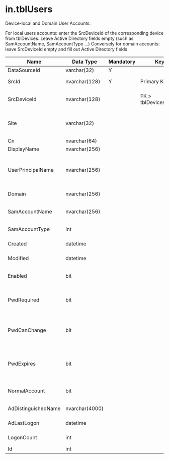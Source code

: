 # in.tblUsers

Device-local and Domain User Accounts.​

For local users accounts: enter the SrcDeviceId of the corresponding device from tblDevices. Leave Active Directory fields empty (such as SamAccountName, SamAccountType ...)
Conversely for domain accounts: leave SrcDeviceId empty and fill out Active Directory fields

| Name                | Data Type      | Mandatory | Key                   | Comment                                                                                                                                                                             |
|---------------------|----------------|-----------|-----------------------|-------------------------------------------------------------------------------------------------------------------------------------------------------------------------------------|
| DataSourceId        | varchar(32)    | Y         |                       | Unique ID of the source of this record.                                                                                                                                             |
| SrcId​​               | nvarchar(128)  | Y         | Primary Key           | Unique ID of the user account in its resp. data source                                                                                                                              |
| SrcDeviceId         | nvarchar(128)  |           | FK > tblDevices.SrcId | If this is a local user account rather than a domain account, device the account exists on.                                                                                         |
| Site                | varchar(32)    |           |                       | A free text value the user can provide with the data source to indicate a site, environment, tenant, ​or other category these users belong to.                                       |
| Cn                  | nvarchar(64)   |           |                       | Active Directory Common Name.                                                                                                                                                       |
| DisplayName         | nvarchar(256)  |           |                       |                                                                                                                                                                                     |
| UserPrincipalName   | nvarchar(256)  |           |                       | The user principal name (UPN) of the user. The UPN is an Internet-style login name for the user based on Internet standard RFC 822. Active Directory User-Principal-Name attribute. |
| Domain              | nvarchar(256)  |           |                       | For local accounts: empty or the computer name where the device is defined.                                                                                                         |
| SamAccountName      | nvarchar(256)  |           |                       | Active Directory samAccountName attribute. Local user accounts do not have a samAccountName.                                                                                        |
| SamAccountType      | int            |           |                       | Active Directory samAccountType attribute.                                                                                                                                          |
| Created             | datetime       |           |                       | Date and time this user account was created.                                                                                                                                        |
| Modified            | datetime       |           |                       | Date and time this user account was last modified.                                                                                                                                  |
| Enabled             | bit            |           |                       | Based on Win32_UserAccount.Disabled, or AccountDisabled flag of the Active Directory UserAccountControl property.                                                                   |
| PwdRequired         | bit            |           |                       | Based on Win32_UserAccount.PasswordRequired, or PASSWD_NOTREQD flag of the Active Directory UserAccountControl property.                                                            |
| PwdCanChange        | bit            |           |                       | Based on Win32_UserAccount.PasswordChangeable, or PASSWD_CANT_CHANGE flag of the Active Directory UserAccountControl property.                                                      |
| PwdExpires          | bit            |           |                       | Based on Win32_UserAccount.PasswordExpires, or DONT_EXPIRE_PASSWORD flag of the Active Directory UserAccountControl property.                                                       |
| NormalAccount       | bit            |           |                       | Based on NORMAL_ACCOUNT flag of the Active Directory UserAccountControl property.                                                                                                   |
| AdDistinguishedName | nvarchar(4000) |           |                       | Active Directory distinguishedName attribute of the user account.                                                                                                                   |
| AdLastLogon         | datetime       |           |                       | MAX(LastLogon, LastLogonTimestamp) attributes in Active Directory.                                                                                                                  |
| LogonCount          | int            |           |                       | Number of times the user successfully logged on to Active Directory.                                                                                                                |
| Id                  | int            |           |                       | Generated during import. Leave empty.                                                                                                                                               |